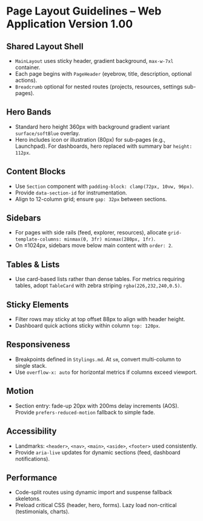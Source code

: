 # Page Layout Guidelines – Web Application Version 1.00

## Shared Layout Shell
- `MainLayout` uses sticky header, gradient background, `max-w-7xl` container.
- Each page begins with `PageHeader` (eyebrow, title, description, optional actions).
- `Breadcrumb` optional for nested routes (projects, resources, settings sub-pages).

## Hero Bands
- Standard hero height 360px with background gradient variant `surface/softBlue` overlay.
- Hero includes icon or illustration (80px) for sub-pages (e.g., Launchpad). For dashboards, hero replaced with summary bar `height: 112px`.

## Content Blocks
- Use `Section` component with `padding-block: clamp(72px, 10vw, 96px)`.
- Provide `data-section-id` for instrumentation.
- Align to 12-column grid; ensure `gap: 32px` between sections.

## Sidebars
- For pages with side rails (feed, explorer, resources), allocate `grid-template-columns: minmax(0, 3fr) minmax(280px, 1fr)`.
- On ≤1024px, sidebars move below main content with `order: 2`.

## Tables & Lists
- Use card-based lists rather than dense tables. For metrics requiring tables, adopt `TableCard` with zebra striping `rgba(226,232,240,0.5)`.

## Sticky Elements
- Filter rows may sticky at top offset 88px to align with header height.
- Dashboard quick actions sticky within column `top: 120px`.

## Responsiveness
- Breakpoints defined in `Stylings.md`. At `sm`, convert multi-column to single stack.
- Use `overflow-x: auto` for horizontal metrics if columns exceed viewport.

## Motion
- Section entry: fade-up 20px with 200ms delay increments (AOS). Provide `prefers-reduced-motion` fallback to simple fade.

## Accessibility
- Landmarks: `<header>`, `<nav>`, `<main>`, `<aside>`, `<footer>` used consistently.
- Provide `aria-live` updates for dynamic sections (feed, dashboard notifications).

## Performance
- Code-split routes using dynamic import and suspense fallback skeletons.
- Preload critical CSS (header, hero, forms). Lazy load non-critical (testimonials, charts).
